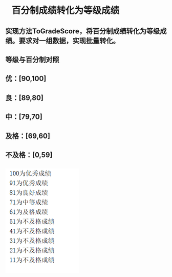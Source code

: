 #    百分制成绩转化为等级成绩

##    实现方法ToGradeScore，将百分制成绩转化为等级成绩。要求对一组数据，实现批量转化。
##  等级与百分制对照
##  优：[90,100]
##  良：[89,80]
##  中：[79,70]
##  及格：[69,60]
##  不及格：[0,59]
##  ![image](https://raw.githubusercontent.com/luoyijie123/lyj/master/ToGradeScore/runpicture.PNG)

  
